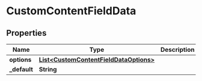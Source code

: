 
# CustomContentFieldData

## Properties
Name | Type | Description | Notes
------------ | ------------- | ------------- | -------------
**options** | [**List&lt;CustomContentFieldDataOptions&gt;**](CustomContentFieldDataOptions.md) |  |  [optional]
**_default** | **String** |  |  [optional]



